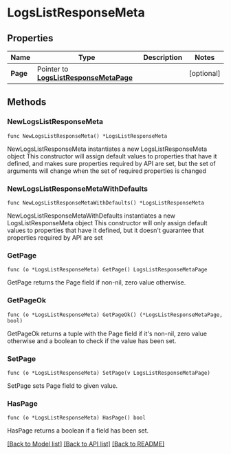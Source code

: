 # LogsListResponseMeta

## Properties

Name | Type | Description | Notes
------------ | ------------- | ------------- | -------------
**Page** | Pointer to [**LogsListResponseMetaPage**](LogsListResponse_meta_page.md) |  | [optional] 

## Methods

### NewLogsListResponseMeta

`func NewLogsListResponseMeta() *LogsListResponseMeta`

NewLogsListResponseMeta instantiates a new LogsListResponseMeta object
This constructor will assign default values to properties that have it defined,
and makes sure properties required by API are set, but the set of arguments
will change when the set of required properties is changed

### NewLogsListResponseMetaWithDefaults

`func NewLogsListResponseMetaWithDefaults() *LogsListResponseMeta`

NewLogsListResponseMetaWithDefaults instantiates a new LogsListResponseMeta object
This constructor will only assign default values to properties that have it defined,
but it doesn't guarantee that properties required by API are set

### GetPage

`func (o *LogsListResponseMeta) GetPage() LogsListResponseMetaPage`

GetPage returns the Page field if non-nil, zero value otherwise.

### GetPageOk

`func (o *LogsListResponseMeta) GetPageOk() (*LogsListResponseMetaPage, bool)`

GetPageOk returns a tuple with the Page field if it's non-nil, zero value otherwise
and a boolean to check if the value has been set.

### SetPage

`func (o *LogsListResponseMeta) SetPage(v LogsListResponseMetaPage)`

SetPage sets Page field to given value.

### HasPage

`func (o *LogsListResponseMeta) HasPage() bool`

HasPage returns a boolean if a field has been set.


[[Back to Model list]](../README.md#documentation-for-models) [[Back to API list]](../README.md#documentation-for-api-endpoints) [[Back to README]](../README.md)


